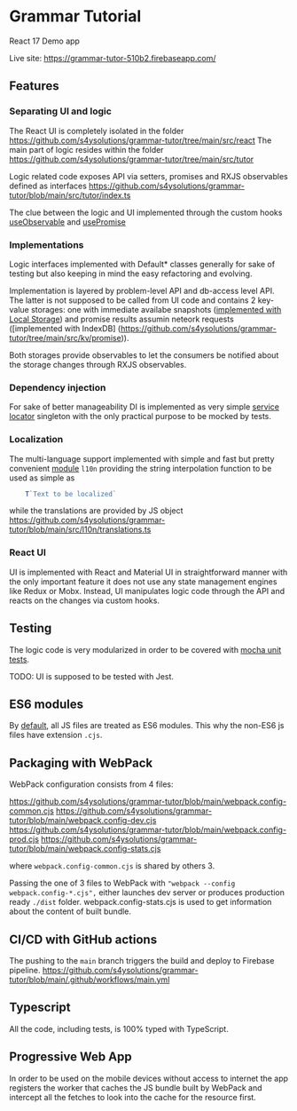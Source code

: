 # Grammar Tutorial
React 17 Demo app

Live site: https://grammar-tutor-510b2.firebaseapp.com/

## Features

### Separating UI and logic

The React UI is completely isolated in the folder https://github.com/s4ysolutions/grammar-tutor/tree/main/src/react
The main part of logic resides within the folder https://github.com/s4ysolutions/grammar-tutor/tree/main/src/tutor

Logic related code exposes API via setters, promises and RXJS observables defined as interfaces
https://github.com/s4ysolutions/grammar-tutor/blob/main/src/tutor/index.ts

The clue between the logic and UI implemented through the custom hooks
[useObservable](https://github.com/s4ysolutions/grammar-tutor/blob/main/src/react/hooks/useObservable.ts) and
[usePromise](https://github.com/s4ysolutions/grammar-tutor/blob/main/src/react/hooks/usePromise.ts)

### Implementations

Logic interfaces implemented with Default* classes generally for sake of testing but also keeping in mind the
easy refactoring and evolving.

Implementation is layered by problem-level API and db-access level API. The latter is not supposed to be called from
UI code and contains 2 key-value storages: one with immediate availabe snapshots
([implemented with Local Storage](https://github.com/s4ysolutions/grammar-tutor/tree/main/src/kv/sync)) and
promise results assumin neteork requests ([implemented with IndexDB]
(https://github.com/s4ysolutions/grammar-tutor/tree/main/src/kv/promise)).

Both storages provide observables to let the consumers be notified about the storage changes through RXJS observables.

### Dependency injection

For sake of better manageability DI is implemented as very simple
[service locator](https://github.com/s4ysolutions/grammar-tutor/blob/main/src/di/default.ts) singleton with the only
practical purpose to be mocked by tests.

### Localization

The multi-language support implemented with simple and fast but pretty convenient
[module](https://github.com/s4ysolutions/grammar-tutor/tree/main/src/l10n) `l10n` providing the string interpolation
function to be used as simple as

```js
    T`Text to be localized`
```

while the translations are provided by JS object https://github.com/s4ysolutions/grammar-tutor/blob/main/src/l10n/translations.ts

### React UI

UI is implemented with React and Material UI in straightforward manner with the only important feature it does not use
any state management engines like Redux or Mobx. Instead, UI manipulates logic code through the API and reacts on
the changes via custom hooks.

## Testing

The logic code is very modularized in order to be covered with [mocha unit tests](https://github.com/s4ysolutions/grammar-tutor/tree/main/tests/mocha).

TODO: UI is supposed to be tested with Jest. 

## ES6 modules

By [default](https://github.com/s4ysolutions/grammar-tutor/blob/9f6d2403c10b78f497cb097b3526277dfb228fbc/package.json#L10),
all JS files are treated as ES6 modules. This why the non-ES6 js files have extension `.cjs`.

## Packaging with WebPack

WebPack configuration consists from 4 files:

https://github.com/s4ysolutions/grammar-tutor/blob/main/webpack.config-common.cjs
https://github.com/s4ysolutions/grammar-tutor/blob/main/webpack.config-dev.cjs
https://github.com/s4ysolutions/grammar-tutor/blob/main/webpack.config-prod.cjs
https://github.com/s4ysolutions/grammar-tutor/blob/main/webpack.config-stats.cjs

where `webpack.config-common.cjs` is shared by others 3. 

Passing the one of 3 files to WebPack with `"webpack --config webpack.config-*.cjs",` either launches dev server
or produces production ready `./dist` folder. webpack.config-stats.cjs is used to get information about the content of
built bundle.

## CI/CD with GitHub actions
The pushing to the `main` branch triggers the build and deploy to Firebase pipeline.
https://github.com/s4ysolutions/grammar-tutor/blob/main/.github/workflows/main.yml

## Typescript

All the code, including tests, is 100% typed with TypeScript.

## Progressive Web App

In order to be used on the mobile devices without access to internet the app registers the worker that caches the JS
bundle built by WebPack and intercept all the fetches to look into the cache for the resource first.
